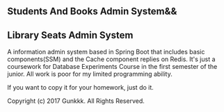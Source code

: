 
<h2>Students And Books Admin System&&</h3>
<h2>Library Seats Admin System</h3>

A information admin system based in Spring Boot that includes basic components(SSM) and the Cache component replies on Redis.
It's just a coursework for Database Experiments Course in the first semester of the junior. 
All work is poor for my limited programming ability.

If you want to copy it for your homework, just do it.


<footer>
  Copyright (c) 2017 Gunkkk. All Rights Reserved.
</footer>
